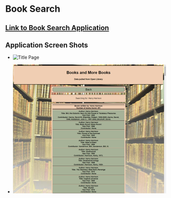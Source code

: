 # Book Search

## [Link to Book Search Application](https://briancharapata.github.io/booksearch/)

## Application Screen Shots

+ ![Title Page](screeenshots/TitlePage.png)

+ ![Author Data Display](screenshots/AuthorLookupPage.png)

